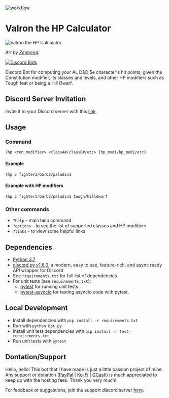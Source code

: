 ![workflow](https://github.com/addicteduser/dnd-hp-calc-discordbot/actions/workflows/ci.yml/badge.svg)

# Valron the HP Calculator

![Valron the HP Calculator](https://i.imgur.com/0bByXQ4.png?s=200)

_Art by [Zentrend](https://www.instagram.com/neil_is_zen/)._

[![Discord Bots](https://top.gg/api/widget/666625461811413008.svg)](https://top.gg/bot/666625461811413008)

Discord Bot for computing your AL D&amp;D 5e character's hit points, given the Constitution modifier, its classes and levels, and other HP modifiers such as Tough feat or being a Hill Dwarf.

## Discord Server Invitation

Invite it to your Discord server with this [link](https://discordapp.com/api/oauth2/authorize?client_id=666625461811413008&permissions=11264&scope=bot).

## Usage

### Command

`?hp <con_modifier> <classA#/classB#/etc> [hp_mod1/hp_mod2/etc]`

#### Example

`?hp 3 fighter1/barb2/paladin1`

#### Example with HP modifiers

`?hp 3 fighter1/barb2/paladin1 tough/hilldwarf`

### Other commands

- `?help` - main help command
- `?options` - to see the list of supported classes and HP modifiers
- `?links` - to view some helpful links

## Dependencies

- [Python 3.7](https://docs.python.org/3.7/)
- [discord.py v1.6.0](https://discordpy.readthedocs.io/en/v1.6.0/), a modern, easy to use, feature-rich, and async ready API wrapper for Discord
- See `requirements.txt` for full list of dependencies
- For unit tests (see `requirements.txt`):
  - [pytest](https://docs.pytest.org/en/stable/) for running unit tests.
  - [pytest-asyncio](https://pypi.org/project/pytest-asyncio/) for testing asyncio code with pytest.

## Local Development

- Install dependencies with `pip install -r requirements.txt`
- Run with `python bot.py`
- Install unit test dependencies with `pip install -r test-requirements.txt`
- Run unit tests with `pytest`

## Dontation/Support

Hello, hello! This bot that I have made is just a little passion project of mine. Any support or donation ([PayPal](https://paypal.me/addicteduser) | [Ko-Fi](https://ko-fi.com/addicteduser) | [GCash](https://i.imgur.com/fnMORVa.jpg)) is much appreciated to keep up with the hosting fees. Thank you very much!

For feedback or suggestions, join the support discord server [here](https://discord.gg/waCBQuD).

<!--
CHEAT SHEET
- See if app is running: ps ax | grep bot.py
- End the app with: pkill -f bot.py
- Run app while saving logs: python3 -u bot.py > output.log &
-->
